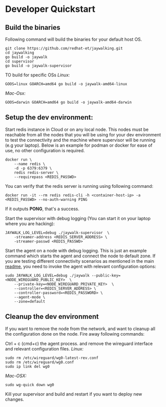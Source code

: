 
# Developer Quickstart

## Build the binaries
Following command will build the binaries for your default host OS.

```shell
git clone https://github.com/redhat-et/jaywalking.git
cd jaywalking
go build -o jaywalk
cd supervisor
go build -o jaywalk-supervisor
```

TO build for specific OSs
*Linux:*
```shell
GOOS=linux GOARCH=amd64 go build -o jaywalk-amd64-linux 
```
*Mac-Osx:*
```shell
GOOS=darwin GOARCH=amd64 go build -o jaywalk-amd64-darwin
```

## Setup the dev environment:
Start redis instance in Cloud or on any local node. This nodes must be reachable from all the nodes that you will be using for your dev environment to test the connectivity and the machine where supervisor will be running (e.g your laptop). Below is an example for podman or docker for ease of use, no other configuration is required.

```shell
docker run \
    --name redis \
    -d -p 6379:6379 \
    redis redis-server \
    --requirepass <REDIS_PASSWD>
```

You can verify that the redis server is running using following command:
```shell
docker run -it --rm redis redis-cli -h <container-host-ip> -a <REDIS_PASSWD> --no-auth-warning PING
```
If it outputs **PONG**, that's a success.

Start the supervisor with debug logging (You can start it on your laptop where you are hacking):

```shell
JAYWALK_LOG_LEVEL=debug ./jaywalk-supervisor  \
    -streamer-address <REDIS_SERVER_ADDRESS> \
    -streamer-passwd <REDIS_PASSWD>
```

Start the agent on a node with debug logging. This is just an example command which starts the agent and connect the node to default zone. If you are testing different connectivity scenarios as mentioned in the main [readme](../README.md), you need to invoke the agent with relevant configuration options:
```shell
sudo JAYWALK_LOG_LEVEL=debug ./jaywalk --public-key=<NODE_WIREGUARD_PUBLIC_KEY>  \
    --private-key=<NODE_WIREGUARD_PRIVATE_KEY>  \
    --controller=<REDIS_SERVER_ADDRESS> \
    --controller-password=<REDIS_PASSWORD> \
    --agent-mode \
    --zone=default 
```

##  Cleanup the dev environment
If you want to remove the node from the network, and want to cleanup all the configuration done on the node. Fire away following commands:

Ctrl + c (cmd+c) the agent process. and remove the wireguard interface and relevant configuration files.
*Linux:*
```shell
sudo rm /etc/wireguard/wg0-latest-rev.conf
sudo rm /etc/wireguard/wg0.conf
sudo ip link del wg0
```
*Mac-OSX:*
```shell
sudo wg-quick down wg0
```

Kill your supervisor and build and restart if you want to deploy new changes.